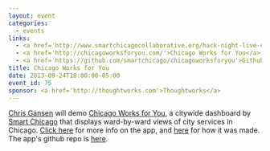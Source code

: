 ```yaml
---
layout: event
categories: 
  - events
links:
  - <a href='http://www.smartchicagocollaborative.org/hack-night-live-chicago-works-for-you/'>Hack Night Live&#58; Chicago Works for You - Smart Chicago</a>
  - <a href='http://chicagoworksforyou.com/'>Chicago Works for You</a>
  - <a href='https://github.com/smartchicago/chicagoworksforyou'>Github repo</a>
title: Chicago Works for You
date: 2013-09-24T18:00:00-05:00
event_id: 75
sponsor: <a href='http://thoughtworks.com'>Thoughtworks</a>
---
```


<p><a href='https://twitter.com/cgansen'>Chris Gansen</a> will demo <a href='http://chicagoworksforyou.com/'>Chicago Works for You</a>, a citywide dashboard by <a href='http://www.smartchicagocollaborative.org/'>Smart Chicago</a> that displays ward-by-ward views of city services in Chicago. <a href='http://www.smartchicagocollaborative.org/the-launch-of-chicago-works-for-you/'>Click here</a> for more info on the app, and <a href='http://www.smartchicagocollaborative.org/building-chicago-works-for-you/'>here</a> for how it was made. The app's github repo is <a href='https://github.com/smartchicago/chicagoworksforyou/'>here</a>.</p>
